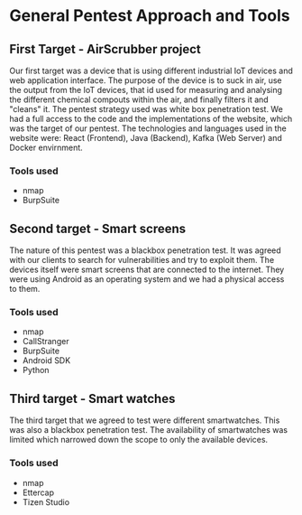 # General Pentest Approach and Tools
 

## First Target - AirScrubber project
 
Our first target was a device that is using different industrial IoT devices and web application interface. The purpose of the device is to suck in air, use the output from the IoT devices, that id used for measuring and analysing the different chemical compouts within the air, and finally filters it and "cleans" it.
The pentest strategy used was white box penetration test. We had a full access to the code and the implementations of the website, which was the target of our pentest. 
The technologies and languages used in the website were: React (Frontend), Java (Backend), Kafka (Web Server) and Docker envirnment. 

### Tools used
- nmap
- BurpSuite

## Second target - Smart screens

The nature of this pentest was a blackbox penetration test.
It was agreed with our clients to search for vulnerabilities and try to exploit them. The devices itself were smart screens that are connected to the internet. They were using Android as an operating system and we had a physical access to them.

### Tools used
- nmap
- CallStranger
- BurpSuite
- Android SDK
- Python

## Third target - Smart watches

The third target that we agreed to test were different smartwatches. This was also a blackbox penetration test. The availability of smartwatches was limited which narrowed down the scope to only the available devices.


### Tools used
- nmap
- Ettercap
- Tizen Studio

